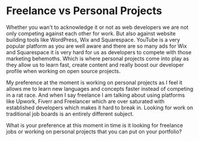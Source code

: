 # Freelance vs Personal Projects

Whether you wan't to acknowledge it or not as web developers we are not only competing against each other for work. But also against website building tools like WordPress, Wix and Squarespace. YouTube is a very popular platform as you are well aware and there are so many ads for Wix and Squarespace it is very hard for us as developers to compete with those marketing behemoths. Which is where personal projects come into play as they allow us to learn fast, create content and really boost our developer profile when working on open source projects. 

My preference at the moment is working on personal projects as I feel it allows me to learn new languages and concepts faster instead of competing in a rat race. And when I say freelance I am talking about using platforms like Upwork, Fiverr and Freelancer which are over saturated with established developers which makes it hard to break in. Looking for work on traditional job boards is an entirely different subject.

What is your preference at this moment in time is it looking for freelance jobs or working on personal projects that you can put on your portfolio?

